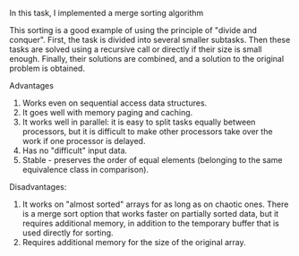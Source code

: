 In this task, I implemented a merge sorting algorithm

This sorting is a good example of using the principle of "divide and conquer". First, the task is divided into several smaller subtasks. Then these tasks are solved using a recursive call or directly if their size is small enough. Finally, their solutions are combined, and a solution to the original problem is obtained.

Advantages

1. Works even on sequential access data structures.
2. It goes well with memory paging and caching.
3. It works well in parallel: it is easy to split tasks equally between processors, but it is difficult to make other processors take over the work if one processor is delayed.
4. Has no "difficult" input data.
5. Stable - preserves the order of equal elements (belonging to the same equivalence class in comparison).

Disadvantages:

1. It works on "almost sorted" arrays for as long as on chaotic ones. There is a merge sort option that works faster on partially sorted data, but it requires additional memory, in addition to the temporary buffer that is used directly for sorting.
2. Requires additional memory for the size of the original array.